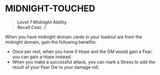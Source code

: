 ﻿---
tags:
  - Ability
  - CharacterOption
name: 'MIDNIGHT-TOUCHED'
level: 7
domain: 'Midnight'
type: 'Ability'
recall: '2'
description: 'When you have midnight domain cards in your loadout are from the midnight domain, gain the following benefits:

- Once per rest, when you have 0 Hope and the GM would gain a Fear, you can gain a Hope instead.
- When you make a successful attack, you can mark a Stress to add the result of your Fear Die to your damage roll.'
---
# MIDNIGHT-TOUCHED

> **Level 7 Midnight Ability**  
> **Recall Cost:** 2

When you have midnight domain cards in your loadout are from the midnight domain, gain the following benefits:

- Once per rest, when you have 0 Hope and the GM would gain a Fear, you can gain a Hope instead.
- When you make a successful attack, you can mark a Stress to add the result of your Fear Die to your damage roll.
